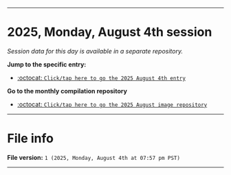 
***

# 2025, Monday, August 4th session

_Session data for this day is available in a separate repository._

**Jump to the specific entry:**

- [:octocat: `Click/tap here to go the 2025 August 4th entry`](https://github.com/seanpm2001/SeansLifeArchive_Images_ModernSmurfsVillage_Y2025_V8/tree/SeansLifeArchive_ModernSmurfsVillage_Y2025_V8_Main-dev/2025/08_August/04/)

**Go to the monthly compilation repository**

- [:octocat: `Click/tap here to go the 2025 August image repository`](https://github.com/seanpm2001/SeansLifeArchive_Images_ModernSmurfsVillage_Y2025_V8/)

***

# File info

**File version:** `1 (2025, Monday, August 4th at 07:57 pm PST)`

***

